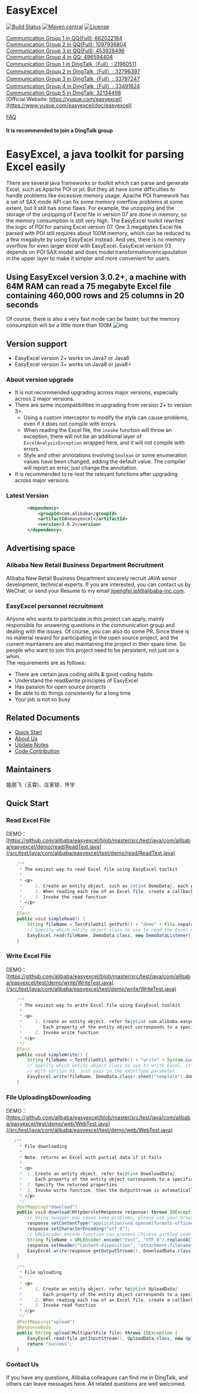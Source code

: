EasyExcel
======================
[![Build Status](https://github.com/alibaba/easyexcel/actions/workflows/ci.yml/badge.svg?branch=master)](https://github.com/alibaba/easyexcel/actions/workflows/ci.yml?query=branch%3Amaster)
[![Maven central](https://maven-badges.herokuapp.com/maven-central/com.alibaba/easyexcel/badge.svg)](https://maven-badges.herokuapp.com/maven-central/com.alibaba/easyexcel)
[![License](http://img.shields.io/:license-apache-brightgreen.svg)](http://www.apache.org/licenses/LICENSE-2.0.html)

[Communication Group 1 in QQ(Full): 662022184](https://jq.qq.com/?_wv=1027&k=1T21jJxh)  
[Communication Group 2 in QQ(Full): 1097936804](https://jq.qq.com/?_wv=1027&k=j5zEy6Xl)  
[Communication Group 3 in QQ(Full): 453928496](https://qm.qq.com/cgi-bin/qm/qr?k=e2ULsA5A0GldhV2CXJ8sIbAyu9I6qqs7&jump_from=webapi)  
[Communication Group 4 in QQ: 496594404](https://qm.qq.com/cgi-bin/qm/qr?k=e_aVG1Q7gi0PJUBkbrUGAgbeO3kUEInK&jump_from=webapi)   
[Communication Group 1 in DingTalk（Full）: 21960511](https://qr.dingtalk.com/action/joingroup?code=v1,k1,cchz6k12ci9B08NNqhNRFGXocNVHrZtW0kaOtTKg/Rk=&_dt_no_comment=1&origin=11)  
[Communication Group 2 in DingTalk（Full）: 32796397](https://qr.dingtalk.com/action/joingroup?code=v1,k1,jyU9GtEuNU5S0QTyklqYcYJ8qDZtUuTPMM7uPZTS8Hs=&_dt_no_comment=1&origin=11)  
[Communication Group 3 in DingTalk（Full）: 33797247](https://qr.dingtalk.com/action/joingroup?code=v1,k1,3UGlEScTGQaHpW2cIRo+gkxJ9EVZ5fz26M6nW3uFP30=&_dt_no_comment=1&origin=11)  
[Communication Group 4 in DingTalk（Full）: 33491624](https://qr.dingtalk.com/action/joingroup?code=v1,k1,V14Pb65Too70rQkEaJ9ohb6lZBZbtp6jIL/q9EWh9vA=&_dt_no_comment=1&origin=11)  
[Communication Group 5 in DingTalk: 32134498](https://h5.dingtalk.com/circle/healthCheckin.html?dtaction=os&corpId=dingb9fa1325d9dccc3ecac589edd02f1650&5233a=71a83&cbdbhh=qwertyuiop)  
[Official Website: https://yuque.com/easyexcel](https://www.yuque.com/easyexcel/doc/easyexcel)  

[FAQ](https://www.yuque.com/easyexcel/faq)
#### It is recommended to join a DingTalk group

# EasyExcel, a java toolkit for parsing Excel easily
There are several java frameworks or toolkit which can parse and generate Excel, such as Apache POI or jxl. But they all have some difficulties to handle problems like excessive memory usage. Apache POI framework has a set of SAX mode API can fix some memory overflow problems at some extent, but it still has some flaws. For example, the unzipping and the storage of the unzipping of Excel file in version 07 are done in memory, so the memory consumption is still very high. The EasyExcel toolkit rewrites the logic of POI for parsing Excel version 07. One 3 megabytes Excel file parsed with POI still requires about 100M memory, which can be reduced to a few megabyte by using EasyExcel instead. And yes, there is no memory overflow for even larger excel with EasyExcel. EasyExcel version 03 depends on POI SAX model and does model transformation/encapsulation in the upper layer to make it simpler and more convenient for users.

## Using EasyExcel version 3.0.2+, a machine with 64M RAM can read a 75 megabyte Excel file containing 460,000 rows and 25 columns in 20 seconds
Of course, there is also a very fast mode can be faster, but the memory consumption will be a little more than 100M
![img](img/readme/large.png)

## Version support
* EasyExcel version 2+ works on Java7 or Java6
* EasyExcel version 3+ works on Java8 or java8+
### About version upgrade
* It is not recommended upgrading across major versions, especially across 2 major versions.
* There are some incompatibilities in upgrading from version 2+ to version 3+.
  * Using a custom interceptor to modify the style can cause problems, even if it does not compile with errors.
  * When reading the Excel file, the `invoke` function will throw an exception, there will not be an additional layer of `ExcelAnalysisException` wrapped here, and it will not compile with errors.
  * Style and other annotations involving `boolean` or some enumeration values have been changed, adding the default value. The compiler will report an error, just change the annotation.
* It is recommended to re-test the relevant functions after upgrading across major versions.

### Latest Version
```xml
        <dependency>
            <groupId>com.alibaba</groupId>
            <artifactId>easyexcel</artifactId>
            <version>3.0.2</version>
        </dependency>
```

## Advertising space
### Alibaba New Retail Business Department Recruitment
Alibaba New Retail Business Department sincerely recruit JAVA senior development, technical experts. If you are interested, you can contact us by WeChat, or send your Resume to my email jipengfei.jpf@alibaba-inc.com.
### EasyExcel personnel recruitment
Anyone who wants to participate in this project can apply, mainly responsible for answering questions in the communication group and dealing with the issues. Of course, you can also do some PR.
Since there is no material reward for participating in the open source project, and the current maintainers are also maintaining the project in their spare time. So people who want to join this project need to be persistent, not just on a whim.   
The requirements are as follows:
* There are certain java coding skills & good coding habits
* Understand the read&write principles of EasyExcel
* Has passion for open source projects
* Be able to do things consistently for a long time
* Your job is not so busy

## Related Documents
* [Quick Start](https://www.yuque.com/easyexcel/doc/easyexcel)
* [About Us](/abouteasyexcel.md)
* [Update Notes](/update.md)
* [Code Contribution](https://www.yuque.com/easyexcel/doc/contribute)

## Maintainers
姬朋飞（玉霄)、庄家钜、怀宇
## Quick Start
### Read Excel File
DEMO：[https://github.com/alibaba/easyexcel/blob/master/src/test/java/com/alibaba/easyexcel/demo/read/ReadTest.java](/src/test/java/com/alibaba/easyexcel/test/demo/read/ReadTest.java)

```java
    /**
     * The easiest way to read Excel file using EasyExcel toolkit
     *
     * <p>
     *     1. Create an entity object, such as {@link DemoData}, each property of the entity object corresponds to a specific field in any row of Excel.
     *     2. When reading each row of an Excel file, create a callback listener for the corresponding row. Refer to{@link DemoDataListener}
     *     3. Invoke the read function
     * </p>
     */
    @Test
    public void simpleRead() {
        String fileName = TestFileUtil.getPath() + "demo" + File.separator + "demo.xlsx";
        // Specify which entity object class to use to read the Excel content. The file stream will close automatically after reading the first sheet of Excel.
        EasyExcel.read(fileName, DemoData.class, new DemoDataListener()).sheet().doRead();
    }
```

### Write Excel File
DEMO：[https://github.com/alibaba/easyexcel/blob/master/src/test/java/com/alibaba/easyexcel/test/demo/write/WriteTest.java](/src/test/java/com/alibaba/easyexcel/test/demo/write/WriteTest.java)
```java
    /**
     * The easiest way to write Excel file using EasyExcel toolkit
     *
     * <p>
     *     1. Create an entity object, refer to{@link com.alibaba.easyexcel.test.demo.write.DemoData}. 
     *        Each property of the entity object corresponds to a specific field of Excel
     *     2. Invoke write function
     * </p>
     */
    @Test
    public void simpleWrite() {
        String fileName = TestFileUtil.getPath() + "write" + System.currentTimeMillis() + ".xlsx";
        // Specify which entity object class to use to write Excel, it will write to the first sheet of Excel with the name template. Then the file stream will be closed automatically.
        // With version 03, just pass in the excelType parameter
        EasyExcel.write(fileName, DemoData.class).sheet("template").doWrite(data());
    }
```

### File Uploading&Downloading
DEMO：[https://github.com/alibaba/easyexcel/blob/master/src/test/java/com/alibaba/easyexcel/test/demo/web/WebTest.java](/src/test/java/com/alibaba/easyexcel/test/demo/web/WebTest.java)
```java
   /**
     * File downloading
     *
     * Note: returns an Excel with partial data if it fails
     *
     * <p>
     *  1. Create an entity object, refer to{@link DownloadData}. 
     *     Each property of the entity object corresponds to a specific field of Excel
     *  2. Specify the returned properties
     *  3. Invoke wirte function, then the OutputStream is automatically closed when it ends.
     * </p>
     */
    @GetMapping("download")
    public void download(HttpServletResponse response) throws IOException {
        // Using swagger may cause some problems, please use your browser directly or use postman to invoke this
        response.setContentType("application/vnd.openxmlformats-officedocument.spreadsheetml.sheet");
        response.setCharacterEncoding("utf-8");
        // URLEncoder.encode function can prevent Chinese garbled code 
        String fileName = URLEncoder.encode("test", "UTF-8").replaceAll("\\+", "%20");
        response.setHeader("Content-disposition", "attachment;filename*=utf-8''" + fileName + ".xlsx");
        EasyExcel.write(response.getOutputStream(), DownloadData.class).sheet("template").doWrite(data());
    }

    /**
     * File uploading
     *
     * <p>
     *     1. Create an entity object, refer to{@link UploadData}
     *        Each property of the entity object corresponds to a specific field of Excel
     *     2. When reading each row of an Excel file, create a callback listener for the corresponding row. Refer to{@link UploadDataListener}
     *     3. Invoke read function
     * </p>
     */
    @PostMapping("upload")
    @ResponseBody
    public String upload(MultipartFile file) throws IOException {
        EasyExcel.read(file.getInputStream(), UploadData.class, new UploadDataListener(uploadDAO)).sheet().doRead();
        return "success";
    }
```
### Contact Us
If you have any questions, Alibaba colleagues can find me in DingTalk, and others can leave messages here. All related questions are well welcomed.
